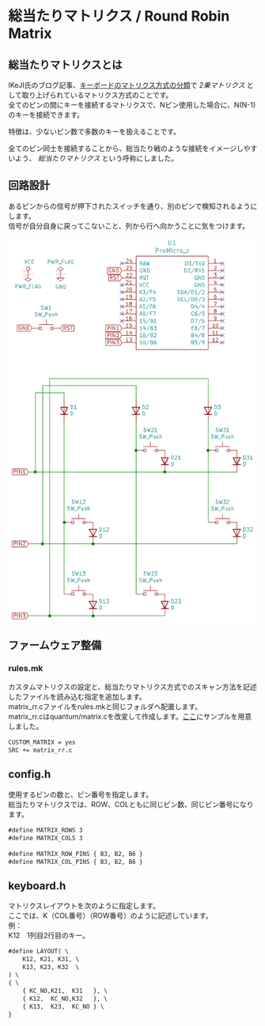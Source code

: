 # 総当たりマトリクス / Round Robin Matrix


## 総当たりマトリクスとは

IKeJI氏のブログ記事、[キーボードのマトリクス方式の分類](https://blog.ikejima.org/make/keyboard/2019/12/14/keyboard-circuit.html)で *2乗マトリクス* として取り上げられているマトリクス方式のことです。  
全てのピンの間にキーを接続するマトリクスで、Nピン使用した場合に、N(N-1)のキーを接続できます。

特徴は、少ないピン数で多数のキーを扱えることです。

全てのピン同士を接続することから、総当たり戦のような接続をイメージしやすいよう、 *総当たりマトリクス* という呼称にしました。


## 回路設計

あるピンからの信号が押下されたスイッチを通り、別のピンで検知されるようにします。  
信号が自分自身に戻ってこないこと、列から行へ向かうことに気をつけます。

![回路図](./assets/RoundRobinCircuitDiagram.png)


## ファームウェア整備

### rules.mk
カスタムマトリクスの設定と、総当たりマトリクス方式でのスキャン方法を記述したファイルを読み込む指定を追加します。  
matrix_rr.cファイルをrules.mkと同じフォルダへ配置します。  
matrix_rr.cはquantum/matrix.cを改変して作成します。[ここ](./assets/matrix_rr.c)にサンプルを用意しました。

    CUSTOM_MATRIX = yes
    SRC += matrix_rr.c

## config.h
使用するピンの数と、ピン番号を指定します。  
総当たりマトリクスでは、ROW、COLともに同じピン数、同じピン番号になります。

    #define MATRIX_ROWS 3
    #define MATRIX_COLS 3

    #define MATRIX_ROW_PINS { B3, B2, B6 }
    #define MATRIX_COL_PINS { B3, B2, B6 }

## keyboard.h
マトリクスレイアウトを次のように指定します。  
ここでは、K（COL番号）（ROW番号）のように記述しています。  
例：  
K12　1列目2行目のキー。

    #define LAYOUT( \
        K12, K21, K31, \
        K13, K23, K32  \
    ) \
    { \
        { KC_NO,K21,  K31   }, \
        { K12,  KC_NO,K32   }, \
        { K13,  K23,  KC_NO } \
    }
